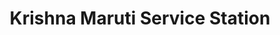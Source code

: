 ---
title: "Krishna Maruti Service Station"
url: /neerolichal/krishna-maruti-service-station/
shop: car repair
---